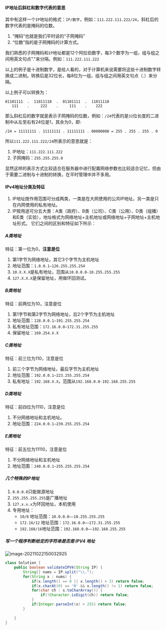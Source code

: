 #### IP地址后斜杠和数字代表的意思 

其中有这样一个`IP`地址的格式：`IP/数字`，例如：`111.222.111.222/24`，斜杠后的数字代表的是掩码的位数。

1.  “掩码”也就是我们平时说的“子网掩码”
2.  “位数”指的是子网掩码的计算方式。

我们熟悉的子网掩码和`IP`地址都是12个阿拉伯数字，每3个数字为一组，组与组之间用英文句点"."来分隔。例如：`111.222.111.222`

以上的例子是十进制数字，是给人看的，对于计算机来说需要将这些十进制数字转换成二进制。转换后是32位长，每8位为一组，组与组之间用英文句点（.）来分隔。

以上例子可以转换为：

```
01101111  .  11011110  .  01101111  .  11011110
   111    .     222    .     111    .    222
```

那么斜杠后的数字就是表示子网掩码的位数，例如：`/24`代表的是`32`位长度的二进制中从左至右有24位是1，其余为0，即:

```
/24 = 11111111 . 11111111 . 11111111 . 00000000 = 255 . 255 . 255 . 0
```

所以`111.222.111.222/24`所表示的意思就是：

1. IP地址：`111.222.111.222`
2. 子网掩码：`255.255.255.0`

显然这样的表示方式比较适合在服务器中进行配置网络参数也比较适合记忆，但由于需要二进制与十进制的转换，在平时管理中并不多用。

####  IPv4地址分类及特征

1. IP地址按作用范围可分成两类，一类是在大网使用的公共IP地址，另一类是只在内网使用的私有地址。
2. IP按用途可分五大类：A类（政府）、B类（公司）、C类（公用）、D类（组播）和E类（实验），地址格式为网络地址+主机地址或网络地址+子网地址+主机地址形式。 它们之间的区别和特征如下所示：

##### A类地址

特征：第一位为0，**注意是位**  

1. 第1字节为网络地址，其它3个字节为主机地址
2. 地址范围：`1.0.0.1—126.255.255.254`
3. `10.X.X.X`是私有地址，范围从`10.0.0.0-10.255.255.255`
4. `127.X.X.X`是保留地址，用做环回测试。

##### B类地址

特征：前两位为10，注意是位

1.  第1字节和第2字节为网络地址，后2个字节为主机地址
2.  地址范围：`128.0.0.1—191.255.255.254`
3.  私有地址范围：`172.16.0.0—172.31.255.255`
4.  保留地址：`169.254.X.X`

#####  C类地址

特征：前三位为110，注意是位

1. 前三个字节为网络地址，最后字节为主机地址
2. 地址范围：`192.0.0.1—223.255.255.254`
3. 私有地址：`192.168.X.X`，范围从`192.168.0.0-192.168.255.255`

#####  D类地址

特征：前四位为1110，注意是位

1.  不分网络地址和主机地址。
2.  地址范围：`224.0.0.1—239.255.255.254`

#####  E类地址

特征：前五位为11110，注意是位

1.  不分网络地址和主机地址
2.  地址范围：`240.0.0.1—255.255.255.254`

#####  几个特殊的IP地址

1. `0.0.0.0`只能做源地址
2. `255.255.255.255`是广播地址
3. `127.x.x.x`为环回地址，本机使用
4. 专用地址：
	* `10/8` 地址范围：`10.0.0.0——10.255.255.255`
	* `172.16/12` 地址范围：`172.16.0.0——172.31.255.255`
	* `192.168/16`地址范围：`192.168.0.0——192.168.255.255`

#####  写一个程序判断给定的字符串是否是 IPV4 地址

![image-20211022150032925](https://gitee.com/AD-Gai-Code/pic-go/raw/master/202110221500365.png)

```java
class Solution {
    public boolean validateIPV4(String IP) {
        String[] nums = IP.split("\\.");
        for(String x : nums) {
            if(x.length() == 0 || x.length() > 3) return false;
            if(x.charAt(0) == '0' && x.length() != 1) return false;
            for(char ch : s.toCharArray()) {
                if(!Character.isDigit(ch)) return false;
            }
            if(Integer.parseInt(x) > 255) return false;
        }
        
    }
}
```


